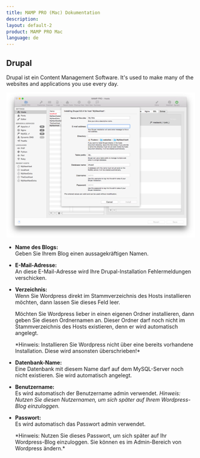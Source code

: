 ```yaml
---
title: MAMP PRO (Mac) Dokumentation
description: 
layout: default-2
product: MAMP PRO Mac
language: de
---
```


## Drupal

Drupal ist ein Content Management Software. It's used to make many of the websites and applications you use every day. 

![MAMP](Drupal.png)

*  **Name des Blogs:**  
   Geben Sie Ihrem Blog einen aussagekräftigen Namen.

*  **E-Mail-Adresse:**  
   An diese E-Mail-Adresse wird Ihre Drupal-Installation Fehlermeldungen verschicken.

*  **Verzeichnis:**  
   Wenn Sie Wordpress direkt im Stammverzeichnis des Hosts installieren möchten, dann lassen Sie dieses Feld leer.

   Möchten Sie Wordpress lieber in einen eigenen Ordner installieren, dann geben Sie diesen Ordnernamen an. Dieser Ordner darf noch nicht im Stammverzeichnis des Hosts existieren, denn er wird automatisch angelegt.
   <div class="alert" role="alert">
   *Hinweis: Installieren Sie Wordpress nicht über eine bereits vorhandene Installation. Diese wird ansonsten überschrieben!* </div>
   
*  **Datenbank-Name:**  
   Eine Datenbank mit diesem Name darf auf dem MySQL-Server noch nicht existieren. Sie wird automatisch angelegt. 
 
*  **Benutzername:**  
   Es wird automatisch der Benutzername admin verwendet.
   *Hinweis: Nutzen Sie diesen Nutzernamen, um sich später auf Ihrem Wordpress-Blog einzuloggen.*  

*  **Passwort:**  
   Es wird automatisch das Passwort admin verwendet.
   <div class="alert" role="alert">
   *Hinweis: Nutzen Sie dieses Passwort, um sich später auf Ihr Wordpress-Blog einzuloggen. Sie können es im Admin-Bereich von Wordpress ändern.*
   </div>

